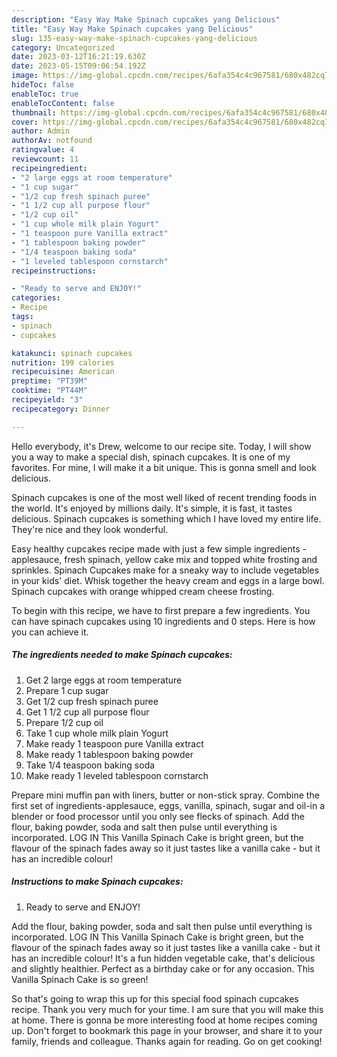 ```yaml
---
description: "Easy Way Make Spinach cupcakes yang Delicious"
title: "Easy Way Make Spinach cupcakes yang Delicious"
slug: 135-easy-way-make-spinach-cupcakes-yang-delicious
category: Uncategorized
date: 2023-03-12T16:21:19.630Z
date: 2023-05-15T09:06:54.192Z
image: https://img-global.cpcdn.com/recipes/6afa354c4c967581/680x482cq70/spinach-cupcakes-recipe-main-photo.jpg
hideToc: false
enableToc: true
enableTocContent: false
thumbnail: https://img-global.cpcdn.com/recipes/6afa354c4c967581/680x482cq70/spinach-cupcakes-recipe-main-photo.jpg
cover: https://img-global.cpcdn.com/recipes/6afa354c4c967581/680x482cq70/spinach-cupcakes-recipe-main-photo.jpg
author: Admin
authorAv: notfound
ratingvalue: 4
reviewcount: 11
recipeingredient:
- "2 large eggs at room temperature"
- "1 cup sugar"
- "1/2 cup fresh spinach puree"
- "1 1/2 cup all purpose flour"
- "1/2 cup oil"
- "1 cup whole milk plain Yogurt"
- "1 teaspoon pure Vanilla extract"
- "1 tablespoon baking powder"
- "1/4 teaspoon baking soda"
- "1 leveled tablespoon cornstarch"
recipeinstructions:

- "Ready to serve and ENJOY!"
categories:
- Recipe
tags:
- spinach
- cupcakes

katakunci: spinach cupcakes 
nutrition: 199 calories
recipecuisine: American
preptime: "PT39M"
cooktime: "PT44M"
recipeyield: "3"
recipecategory: Dinner

---
```



Hello everybody, it's Drew, welcome to our recipe site. Today, I will show you a way to make a special dish, spinach cupcakes. It is one of my favorites. For mine, I will make it a bit unique. This is gonna smell and look delicious.

Spinach cupcakes is one of the most well liked of recent trending foods in the world. It's enjoyed by millions daily. It's simple, it is fast, it tastes delicious. Spinach cupcakes is something which I have loved my entire life. They're nice and they look wonderful.

Easy healthy cupcakes recipe made with just a few simple ingredients - applesauce, fresh spinach, yellow cake mix and topped white frosting and sprinkles. Spinach Cupcakes make for a sneaky way to include vegetables in your kids&#39; diet. Whisk together the heavy cream and eggs in a large bowl. Spinach cupcakes with orange whipped cream cheese frosting.


To begin with this recipe, we have to first prepare a few ingredients. You can have spinach cupcakes using 10 ingredients and 0 steps. Here is how you can achieve it.

<!--inarticleads1-->

##### The ingredients needed to make Spinach cupcakes:

1. Get 2 large eggs at room temperature
1. Prepare 1 cup sugar
1. Get 1/2 cup fresh spinach puree
1. Get 1 1/2 cup all purpose flour
1. Prepare 1/2 cup oil
1. Take 1 cup whole milk plain Yogurt
1. Make ready 1 teaspoon pure Vanilla extract
1. Make ready 1 tablespoon baking powder
1. Take 1/4 teaspoon baking soda
1. Make ready 1 leveled tablespoon cornstarch


Prepare mini muffin pan with liners, butter or non-stick spray. Combine the first set of ingredients-applesauce, eggs, vanilla, spinach, sugar and oil-in a blender or food processor until you only see flecks of spinach. Add the flour, baking powder, soda and salt then pulse until everything is incorporated. LOG IN This Vanilla Spinach Cake is bright green, but the flavour of the spinach fades away so it just tastes like a vanilla cake - but it has an incredible colour! 

<!--inarticleads2-->

##### Instructions to make Spinach cupcakes:


1. Ready to serve and ENJOY!

Add the flour, baking powder, soda and salt then pulse until everything is incorporated. LOG IN This Vanilla Spinach Cake is bright green, but the flavour of the spinach fades away so it just tastes like a vanilla cake - but it has an incredible colour! It&#39;s a fun hidden vegetable cake, that&#39;s delicious and slightly healthier. Perfect as a birthday cake or for any occasion. This Vanilla Spinach Cake is so green! 

So that's going to wrap this up for this special food spinach cupcakes recipe. Thank you very much for your time. I am sure that you will make this at home. There is gonna be more interesting food at home recipes coming up. Don't forget to bookmark this page in your browser, and share it to your family, friends and colleague. Thanks again for reading. Go on get cooking!
